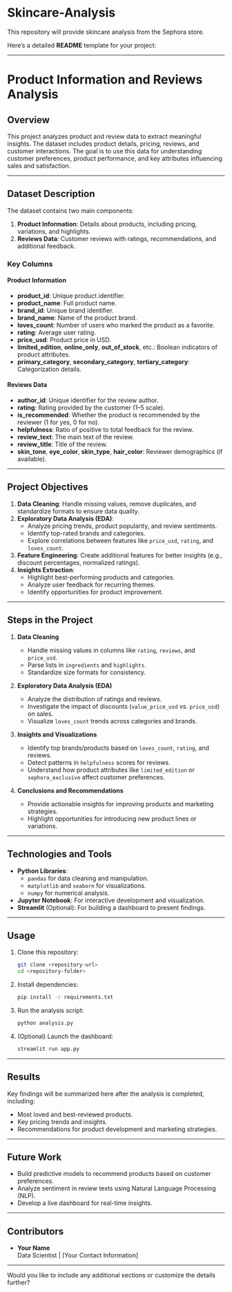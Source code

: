 # Skincare-Analysis
This repository will provide skincare analysis from the Sephora store.

Here’s a detailed **README** template for your project:

---

# **Product Information and Reviews Analysis**

## **Overview**
This project analyzes product and review data to extract meaningful insights. The dataset includes product details, pricing, reviews, and customer interactions. The goal is to use this data for understanding customer preferences, product performance, and key attributes influencing sales and satisfaction.

---

## **Dataset Description**
The dataset contains two main components:
1. **Product Information**: Details about products, including pricing, variations, and highlights.
2. **Reviews Data**: Customer reviews with ratings, recommendations, and additional feedback.

### **Key Columns**
#### Product Information
- **product_id**: Unique product identifier.
- **product_name**: Full product name.
- **brand_id**: Unique brand identifier.
- **brand_name**: Name of the product brand.
- **loves_count**: Number of users who marked the product as a favorite.
- **rating**: Average user rating.
- **price_usd**: Product price in USD.
- **limited_edition**, **online_only**, **out_of_stock**, etc.: Boolean indicators of product attributes.
- **primary_category**, **secondary_category**, **tertiary_category**: Categorization details.

#### Reviews Data
- **author_id**: Unique identifier for the review author.  
- **rating**: Rating provided by the customer (1–5 scale).  
- **is_recommended**: Whether the product is recommended by the reviewer (1 for yes, 0 for no).  
- **helpfulness**: Ratio of positive to total feedback for the review.  
- **review_text**: The main text of the review.  
- **review_title**: Title of the review.  
- **skin_tone**, **eye_color**, **skin_type**, **hair_color**: Reviewer demographics (if available).  

---

## **Project Objectives**
1. **Data Cleaning**: Handle missing values, remove duplicates, and standardize formats to ensure data quality.
2. **Exploratory Data Analysis (EDA)**:  
   - Analyze pricing trends, product popularity, and review sentiments.  
   - Identify top-rated brands and categories.  
   - Explore correlations between features like `price_usd`, `rating`, and `loves_count`.  
3. **Feature Engineering**: Create additional features for better insights (e.g., discount percentages, normalized ratings).  
4. **Insights Extraction**:  
   - Highlight best-performing products and categories.  
   - Analyze user feedback for recurring themes.  
   - Identify opportunities for product improvement.  

---

## **Steps in the Project**

1. **Data Cleaning**  
   - Handle missing values in columns like `rating`, `reviews`, and `price_usd`.  
   - Parse lists in `ingredients` and `highlights`.  
   - Standardize size formats for consistency.  

2. **Exploratory Data Analysis (EDA)**  
   - Analyze the distribution of ratings and reviews.  
   - Investigate the impact of discounts (`value_price_usd` vs. `price_usd`) on sales.  
   - Visualize `loves_count` trends across categories and brands.  

3. **Insights and Visualizations**  
   - Identify top brands/products based on `loves_count`, `rating`, and reviews.  
   - Detect patterns in `helpfulness` scores for reviews.  
   - Understand how product attributes like `limited_edition` or `sephora_exclusive` affect customer preferences.  

4. **Conclusions and Recommendations**  
   - Provide actionable insights for improving products and marketing strategies.  
   - Highlight opportunities for introducing new product lines or variations.

---

## **Technologies and Tools**
- **Python Libraries**:  
   - `pandas` for data cleaning and manipulation.  
   - `matplotlib` and `seaborn` for visualizations.  
   - `numpy` for numerical analysis.  
- **Jupyter Notebook**: For interactive development and visualization.
- **Streamlit** (Optional): For building a dashboard to present findings.

---

## **Usage**
1. Clone this repository:  
   ```bash
   git clone <repository-url>
   cd <repository-folder>
   ```
2. Install dependencies:  
   ```bash
   pip install -r requirements.txt
   ```
3. Run the analysis script:  
   ```bash
   python analysis.py
   ```
4. (Optional) Launch the dashboard:  
   ```bash
   streamlit run app.py
   ```

---

## **Results**
Key findings will be summarized here after the analysis is completed, including:  
- Most loved and best-reviewed products.  
- Key pricing trends and insights.  
- Recommendations for product development and marketing strategies.

---

## **Future Work**
- Build predictive models to recommend products based on customer preferences.  
- Analyze sentiment in review texts using Natural Language Processing (NLP).  
- Develop a live dashboard for real-time insights.

---

## **Contributors**
- **Your Name**  
  Data Scientist | [Your Contact Information]  

---

Would you like to include any additional sections or customize the details further?
